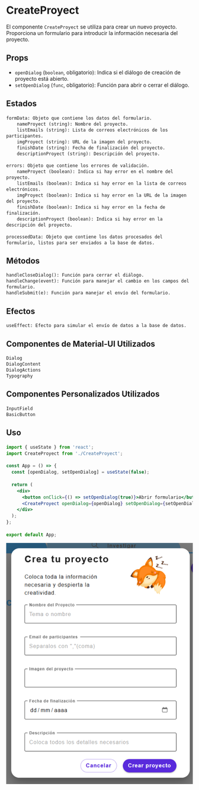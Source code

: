 # CreateProyect

El componente `CreateProyect` se utiliza para crear un nuevo proyecto. Proporciona un formulario para introducir la información necesaria del proyecto.

## Props

- `openDialog` (`boolean`, obligatorio): Indica si el diálogo de creación de proyecto está abierto.
- `setOpenDialog` (`func`, obligatorio): Función para abrir o cerrar el diálogo.

## Estados

    formData: Objeto que contiene los datos del formulario.
        nameProyect (string): Nombre del proyecto.
        listEmails (string): Lista de correos electrónicos de los participantes.
        imgProyect (string): URL de la imagen del proyecto.
        finishDate (string): Fecha de finalización del proyecto.
        descriptionProyect (string): Descripción del proyecto.

    errors: Objeto que contiene los errores de validación.
        nameProyect (boolean): Indica si hay error en el nombre del proyecto.
        listEmails (boolean): Indica si hay error en la lista de correos electrónicos.
        imgProyect (boolean): Indica si hay error en la URL de la imagen del proyecto.
        finishDate (boolean): Indica si hay error en la fecha de finalización.
        descriptionProyect (boolean): Indica si hay error en la descripción del proyecto.

    processedData: Objeto que contiene los datos procesados del formulario, listos para ser enviados a la base de datos.

## Métodos

    handleCloseDialog(): Función para cerrar el diálogo.
    handleChange(event): Función para manejar el cambio en los campos del formulario.
    handleSubmit(e): Función para manejar el envío del formulario.

## Efectos

    useEffect: Efecto para simular el envío de datos a la base de datos.

## Componentes de Material-UI Utilizados

    Dialog
    DialogContent
    DialogActions
    Typography

## Componentes Personalizados Utilizados

    InputField
    BasicButton

## Uso

```jsx
import { useState } from 'react';
import CreateProyect from './CreateProyect'; 

const App = () => {
  const [openDialog, setOpenDialog] = useState(false);

  return (
    <div>
      <button onClick={() => setOpenDialog(true)}>Abrir formulario</button>
      <CreateProyect openDialog={openDialog} setOpenDialog={setOpenDialog} />
    </div>
  );
};

export default App;
```

![AvailableCreateProject](../../../assets//images//doc/AvailableCreateProject.png)